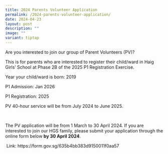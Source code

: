 ```yaml
---
title: 2024 Parents Volunteer Application
permalink: /2024-parents-volunteer-application/
date: 2024-04-23
layout: post
description: ""
image: ""
variant: tiptap
---
```

<p>Are you interested to join our group of Parent Volunteers (PV)?</p>
<p>This is for parents who are interested to register their child/ward in
Haig Girls’ School at Phase 2B of the 2025 P1 Registration Exercise.</p>
<p></p>
<p>Year your child/ward is born: 2019</p>
<p>P1 Admission: Jan 2026</p>
<p>P1 Registration: 2025</p>
<p>PV 40-hour service will be from July 2024 to June 2025.</p>
<p>&nbsp;</p>
<p>The PV application will be from 1 March to 30 April 2024. If you are interested
to join our HGS family, please submit your application through the online
form below <strong>by 30 April 2024</strong>.</p>
<p>&nbsp;Link: <a rel="noopener noreferrer nofollow" target="_blank">https://form.gov.sg/635b4bb383d9150011f0aa57</a>
</p>
<p>&nbsp;</p>